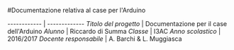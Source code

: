#Documentazione relativa al case per l'Arduino


------------ | -------------
*Titolo del progetto* | Documentazione per il case dell'Arduino
*Alunno* | Riccardo di Summa
*Classe* | I3AC
*Anno scolastico* | 2016/2017
*Docente responsabile* | A. Barchi & L. Muggiasca
